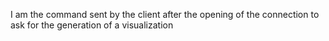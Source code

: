 I am the command sent by the client after the opening of the connection to ask for the generation of a visualization